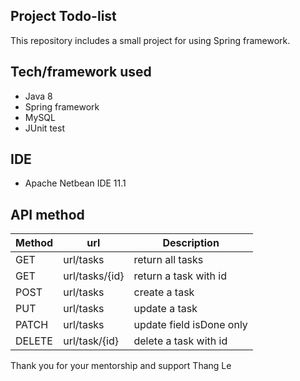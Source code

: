 ## Project Todo-list
This repository includes a small project for using Spring framework.
## Tech/framework used
- Java 8
- Spring framework
- MySQL
- JUnit test
## IDE
- Apache Netbean IDE 11.1
## API method
| Method | url |Description |
| ------------- | ------------- | ------------- | 
| GET | url/tasks|return all tasks|
| GET | url/tasks/{id}|return a task with id|
| POST| url/tasks|create a task|
| PUT| url/tasks|update a task|
| PATCH| url/tasks|update field isDone only|
| DELETE| url/task/{id}|delete a task with id|

Thank you for your mentorship and support Thang Le